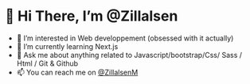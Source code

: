 # 👋 Hi There, I’m @Zillalsen 
- 👀 I’m interested in Web developpement (obsessed with it actually)
- 🌱 I’m currently learning Next.js 
- 💬  Ask me about anything related to Javascript/bootstrap/Css/ Sass / Html / Git & Github
- 📫 You can reach me on [@ZillalsenM](https://twitter.com/ZillalsenM) 
<!---
Zillalsen/Zillalsen is a ✨ special ✨ repository because its `README.md` (this file) appears on your GitHub profile.
You can click the Preview link to take a look at your changes.
--->
